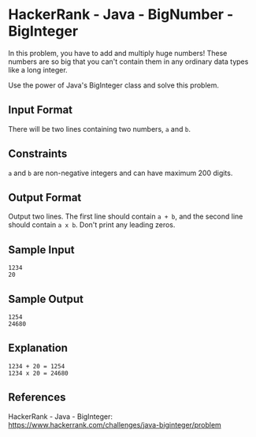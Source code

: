 # HackerRank - Java - BigNumber - BigInteger

In this problem, you have to add and multiply huge numbers!
These numbers are so big that you can't contain them in any ordinary data types like a long integer.

Use the power of Java's BigInteger class and solve this problem.


## Input Format
There will be two lines containing two numbers, `a` and `b`.


## Constraints
`a` and `b` are non-negative integers and can have maximum 200 digits.


## Output Format
Output two lines.
The first line should contain `a + b`, and the second line should contain `a x b`.
Don't print any leading zeros.


## Sample Input
```
1234
20
```


## Sample Output
```
1254
24680
```


## Explanation
```
1234 + 20 = 1254
1234 x 20 = 24680
```


## References
HackerRank - Java - BigInteger:
https://www.hackerrank.com/challenges/java-biginteger/problem